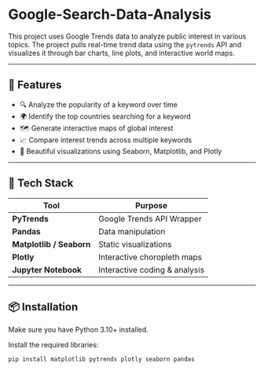 # Google-Search-Data-Analysis

This project uses Google Trends data to analyze public interest in various topics. The project pulls real-time trend data using the `pytrends` API and visualizes it through bar charts, line plots, and interactive world maps.

---

## 🚀 Features

- 🔍 Analyze the popularity of a keyword over time
- 🌍 Identify the top countries searching for a keyword
- 🗺️ Generate interactive maps of global interest
- 📈 Compare interest trends across multiple keywords
- 🎨 Beautiful visualizations using Seaborn, Matplotlib, and Plotly

---

## 🧰 Tech Stack

| Tool         | Purpose                                 |
|--------------|-----------------------------------------|
| **PyTrends** | Google Trends API Wrapper               |
| **Pandas**   | Data manipulation                       |
| **Matplotlib / Seaborn** | Static visualizations        |
| **Plotly**   | Interactive choropleth maps             |
| **Jupyter Notebook** | Interactive coding & analysis   |

---

## 📦 Installation

Make sure you have Python 3.10+ installed.

Install the required libraries:

```bash
pip install matplotlib pytrends plotly seaborn pandas
